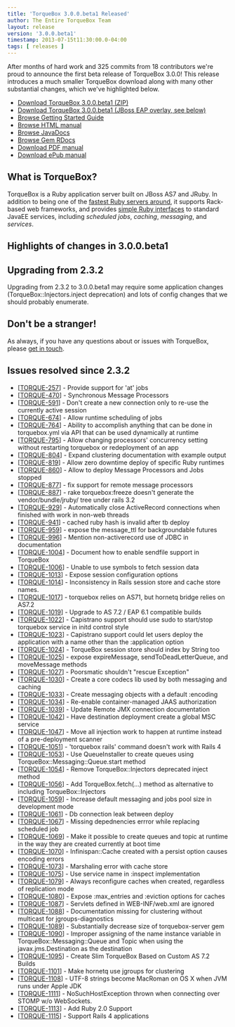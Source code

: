 ```yaml
---
title: 'TorqueBox 3.0.0.beta1 Released'
author: The Entire TorqueBox Team
layout: release
version: '3.0.0.beta1'
timestamp: 2013-07-15t11:30:00.0-04:00
tags: [ releases ]
---
```


After months of hard work and 325 commits from 18 contributors we're
proud to announce the first beta release of TorqueBox 3.0.0! This
release introduces a much smaller TorqueBox download along with many
other substantial changes, which we've highlighted below.

* [Download TorqueBox 3.0.0.beta1 (ZIP)][download]
* [Download TorqueBox 3.0.0.beta1 (JBoss EAP overlay, see below)][download_overlay]
* [Browse Getting Started Guide][gettingstarted]
* [Browse HTML manual][htmldocs]
* [Browse JavaDocs][javadocs]
* [Browse Gem RDocs][rdocs]
* [Download PDF manual][pdfdocs]
* [Download ePub manual][epubdocs]

## What is TorqueBox?

TorqueBox is a Ruby application server built on JBoss AS7 and JRuby.
In addition to being one of the [fastest Ruby servers
around][BENchmarks], it supports Rack-based web frameworks, and
provides [simple Ruby interfaces][features] to standard JavaEE
services, including *scheduled jobs*, *caching*, *messaging*, and
*services*.

## Highlights of changes in 3.0.0.beta1

## Upgrading from 2.3.2

Upgrading from 2.3.2 to 3.0.0.beta1 may require some application
changes (TorqueBox::Injectors.inject deprecation) and lots of config
changes that we should probably enumerate.

## Don't be a stranger!

As always, if you have any questions about or issues with TorqueBox, please [get in touch][community].

## Issues resolved since 2.3.2

<ul>
<li>[<a href='https://issues.jboss.org/browse/TORQUE-257'>TORQUE-257</a>] -         Provide support for &#39;at&#39; jobs
</li>
<li>[<a href='https://issues.jboss.org/browse/TORQUE-470'>TORQUE-470</a>] -         Synchronous Message Processors
</li>
<li>[<a href='https://issues.jboss.org/browse/TORQUE-591'>TORQUE-591</a>] -         Don&#39;t create a new connection only to re-use the currently active session
</li>
<li>[<a href='https://issues.jboss.org/browse/TORQUE-674'>TORQUE-674</a>] -         Allow runtime scheduling of jobs
</li>
<li>[<a href='https://issues.jboss.org/browse/TORQUE-764'>TORQUE-764</a>] -         Ability to accomplish anything that can be done in torquebox.yml via API that can be used dynamically at runtime
</li>
<li>[<a href='https://issues.jboss.org/browse/TORQUE-795'>TORQUE-795</a>] -         Allow changing processors&#39; concurrency setting without restarting torquebox or redeployment of an app
</li>
<li>[<a href='https://issues.jboss.org/browse/TORQUE-804'>TORQUE-804</a>] -         Expand clustering documentation with example output
</li>
<li>[<a href='https://issues.jboss.org/browse/TORQUE-819'>TORQUE-819</a>] -         Allow zero downtime deploy of specific Ruby runtimes
</li>
<li>[<a href='https://issues.jboss.org/browse/TORQUE-860'>TORQUE-860</a>] -         Allow to deploy Message Processors and Jobs stopped
</li>
<li>[<a href='https://issues.jboss.org/browse/TORQUE-877'>TORQUE-877</a>] -         fix support for remote message processors
</li>
<li>[<a href='https://issues.jboss.org/browse/TORQUE-887'>TORQUE-887</a>] -         rake torquebox:freeze doesn&#39;t generate the vendor/bundle/jruby/ tree under rails 3.2
</li>
<li>[<a href='https://issues.jboss.org/browse/TORQUE-929'>TORQUE-929</a>] -         Automatically close ActiveRecord connections when finished with work in non-web threads
</li>
<li>[<a href='https://issues.jboss.org/browse/TORQUE-941'>TORQUE-941</a>] -         cached ruby hash is invalid after tb deploy
</li>
<li>[<a href='https://issues.jboss.org/browse/TORQUE-959'>TORQUE-959</a>] -         expose the message_ttl for backgroundable futures
</li>
<li>[<a href='https://issues.jboss.org/browse/TORQUE-996'>TORQUE-996</a>] -         Mention non-activerecord use of JDBC in documentation
</li>
<li>[<a href='https://issues.jboss.org/browse/TORQUE-1004'>TORQUE-1004</a>] -         Document how to enable sendfile support in TorqueBox
</li>
<li>[<a href='https://issues.jboss.org/browse/TORQUE-1006'>TORQUE-1006</a>] -         Unable to use symbols to fetch session data
</li>
<li>[<a href='https://issues.jboss.org/browse/TORQUE-1013'>TORQUE-1013</a>] -         Expose session configuration options
</li>
<li>[<a href='https://issues.jboss.org/browse/TORQUE-1014'>TORQUE-1014</a>] -         Inconsistency in Rails session store and cache store names.
</li>
<li>[<a href='https://issues.jboss.org/browse/TORQUE-1017'>TORQUE-1017</a>] -         torquebox relies on AS71, but hornetq bridge relies on AS7.2
<li>[<a href='https://issues.jboss.org/browse/TORQUE-1019'>TORQUE-1019</a>] -         Upgrade to AS 7.2 / EAP 6.1 compatible builds
</li>
<li>[<a href='https://issues.jboss.org/browse/TORQUE-1022'>TORQUE-1022</a>] -         Capistrano support should use sudo to start/stop torquebox service in initd control style
</li>
</li>
<li>[<a href='https://issues.jboss.org/browse/TORQUE-1023'>TORQUE-1023</a>] -         Capistrano support could let users deploy the application with a name other than the :application option
</li>
<li>[<a href='https://issues.jboss.org/browse/TORQUE-1024'>TORQUE-1024</a>] -         TorqueBox session store should index by String too
</li>
<li>[<a href='https://issues.jboss.org/browse/TORQUE-1025'>TORQUE-1025</a>] -         expose expireMessage, sendToDeadLetterQueue, and moveMessage methods
</li>
<li>[<a href='https://issues.jboss.org/browse/TORQUE-1027'>TORQUE-1027</a>] -         Poorsmatic shouldn&#39;t &quot;rescue Exception&quot;
</li>
<li>[<a href='https://issues.jboss.org/browse/TORQUE-1030'>TORQUE-1030</a>] -         Create a core codecs lib used by both messaging and caching
</li>
<li>[<a href='https://issues.jboss.org/browse/TORQUE-1033'>TORQUE-1033</a>] -         Create messaging objects with a default :encoding 
</li>
<li>[<a href='https://issues.jboss.org/browse/TORQUE-1034'>TORQUE-1034</a>] -         Re-enable container-managed JAAS authorization
</li>
<li>[<a href='https://issues.jboss.org/browse/TORQUE-1039'>TORQUE-1039</a>] -         Update Remote JMX connection documentation
</li>
<li>[<a href='https://issues.jboss.org/browse/TORQUE-1042'>TORQUE-1042</a>] -         Have destination deployment create a global MSC service
</li>
<li>[<a href='https://issues.jboss.org/browse/TORQUE-1047'>TORQUE-1047</a>] -         Move all injection work to happen at runtime instead of a pre-deployment scanner
</li>
<li>[<a href='https://issues.jboss.org/browse/TORQUE-1051'>TORQUE-1051</a>] -         &#39;torquebox rails&#39; command doesn&#39;t work with Rails 4
</li>
<li>[<a href='https://issues.jboss.org/browse/TORQUE-1053'>TORQUE-1053</a>] -         Use QueueInstaller to create queues using TorqueBox::Messaging::Queue.start method
</li>
<li>[<a href='https://issues.jboss.org/browse/TORQUE-1054'>TORQUE-1054</a>] -         Remove TorqueBox::Injectors deprecated inject method
</li>
<li>[<a href='https://issues.jboss.org/browse/TORQUE-1056'>TORQUE-1056</a>] -         Add TorqueBox.fetch(...) method as alternative to including TorqueBox::Injectors
</li>
<li>[<a href='https://issues.jboss.org/browse/TORQUE-1059'>TORQUE-1059</a>] -         Increase default messaging and jobs pool size in development mode
</li>
<li>[<a href='https://issues.jboss.org/browse/TORQUE-1061'>TORQUE-1061</a>] -         Db connection leak between deploy
</li>
<li>[<a href='https://issues.jboss.org/browse/TORQUE-1067'>TORQUE-1067</a>] -         Missing depednencies errror while replacing scheduled job
</li>
<li>[<a href='https://issues.jboss.org/browse/TORQUE-1069'>TORQUE-1069</a>] -         Make it possible to create queues and topic at runtime in the way they are created currently at boot time
</li>
<li>[<a href='https://issues.jboss.org/browse/TORQUE-1070'>TORQUE-1070</a>] -         Infinispan::Cache created with a persist option causes encoding errors
</li>
<li>[<a href='https://issues.jboss.org/browse/TORQUE-1073'>TORQUE-1073</a>] -         Marshaling error with cache store
</li>
<li>[<a href='https://issues.jboss.org/browse/TORQUE-1075'>TORQUE-1075</a>] -         Use service name in :inspect implementation
</li>
<li>[<a href='https://issues.jboss.org/browse/TORQUE-1079'>TORQUE-1079</a>] -         Always reconfigure caches when created, regardless of replication mode
</li>
<li>[<a href='https://issues.jboss.org/browse/TORQUE-1080'>TORQUE-1080</a>] -         Expose :max_entries and :eviction options for caches
</li>
<li>[<a href='https://issues.jboss.org/browse/TORQUE-1087'>TORQUE-1087</a>] -         Servlets defined in WEB-INF/web.xml are ignored
</li>
<li>[<a href='https://issues.jboss.org/browse/TORQUE-1088'>TORQUE-1088</a>] -         Documentation missing for clustering without multicast for jgroups-diagnostics
</li>
<li>[<a href='https://issues.jboss.org/browse/TORQUE-1089'>TORQUE-1089</a>] -         Substantially decrease size of torquebox-server gem
</li>
<li>[<a href='https://issues.jboss.org/browse/TORQUE-1090'>TORQUE-1090</a>] -         Improper assigning of the name instance variable in TorqueBox::Messaging::Queue and Topic when using the javax.jms.Destination as the destination
</li>
<li>[<a href='https://issues.jboss.org/browse/TORQUE-1095'>TORQUE-1095</a>] -         Create Slim TorqueBox Based on Custom AS 7.2 Builds
</li>
<li>[<a href='https://issues.jboss.org/browse/TORQUE-1101'>TORQUE-1101</a>] -         Make hornetq use jgroups for clustering
</li>
<li>[<a href='https://issues.jboss.org/browse/TORQUE-1108'>TORQUE-1108</a>] -         UTF-8 strings become MacRoman on OS X when JVM runs under Apple JDK
</li>
<li>[<a href='https://issues.jboss.org/browse/TORQUE-1111'>TORQUE-1111</a>] -         NoSuchHostException thrown when connecting over STOMP w/o WebSockets.
</li>
<li>[<a href='https://issues.jboss.org/browse/TORQUE-1113'>TORQUE-1113</a>] -         Add Ruby 2.0 Support
</li>
<li>[<a href='https://issues.jboss.org/browse/TORQUE-1115'>TORQUE-1115</a>] -         Support Rails 4 applications
</li>
</ul>


[download]:         /release/org/torquebox/torquebox-dist/3.0.0.beta1/torquebox-dist-3.0.0.beta1-bin.zip
[download_overlay]: /release/org/torquebox/torquebox-dist/3.0.0.beta1/torquebox-dist-3.0.0.beta1-eap-overlay.zip
[gettingstarted]:   /getting-started/3.0.0.beta1/
[htmldocs]:         /documentation/3.0.0.beta1/
[javadocs]:         /documentation/3.0.0.beta1/javadoc/
[rdocs]:            /documentation/3.0.0.beta1/yardoc/
[pdfdocs]:          /release/org/torquebox/torquebox-docs-en_US/3.0.0.beta1/torquebox-docs-en_US-3.0.0.beta1.pdf
[epubdocs]:         /release/org/torquebox/torquebox-docs-en_US/3.0.0.beta1/torquebox-docs-en_US-3.0.0.beta1.epub
[BENchmarks]:       /news/2011/10/06/torquebox-2x-performance/
[features]:         /features
[community]:        /community/